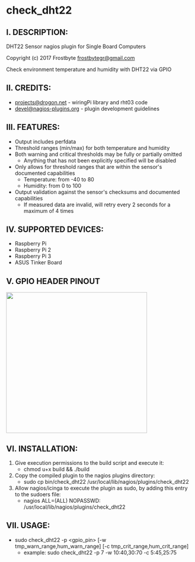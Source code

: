 # check_dht22

## I. DESCRIPTION:

DHT22 Sensor nagios plugin for Single Board Computers

Copyright (c) 2017 Frostbyte <frostbytegr@gmail.com>

Check environment temperature and humidity with DHT22 via GPIO

## II. CREDITS:

* <projects@drogon.net> - wiringPi library and rht03 code
* <devel@nagios-plugins.org> - plugin development guidelines

## III. FEATURES:

* Output includes perfdata
* Threshold ranges (min/max) for both temperature and humidity
* Both warning and critical thresholds may be fully or partially omitted
  - Anything that has not been explicitly specified will be disabled
* Only allows for threshold ranges that are within the sensor's documented capabilities
  - Temperature: from -40 to 80
  - Humidity: from 0 to 100
* Output validation against the sensor's checksums and documented capabilities
  - If measured data are invalid, will retry every 2 seconds for a maximum of 4 times

## IV. SUPPORTED DEVICES:

* Raspberry Pi
* Raspberry Pi 2
* Raspberry Pi 3
* ASUS Tinker Board

## V. GPIO HEADER PINOUT

<img src="https://raw.githubusercontent.com/FrostbyteGR/check_dht22/master/Doc/j8header.png" width="380">

## VI. INSTALLATION:

1. Give execution permissions to the build script and execute it:
   - chmod u+x build && ./build
2. Copy the compiled plugin to the nagios plugins directory:
   - sudo cp bin/check_dht22 /usr/local/lib/nagios/plugins/check_dht22
3. Allow nagios/icinga to execute the plugin as sudo, by adding this entry to the sudoers file:
   - nagios ALL=(ALL) NOPASSWD: /usr/local/lib/nagios/plugins/check_dht22

## VII. USAGE:

* sudo check_dht22 -p <gpio_pin> [-w tmp_warn_range,hum_warn_range] [-c tmp_crit_range,hum_crit_range]
  - example: sudo check_dht22 -p 7 -w 10:40,30:70 -c 5:45,25:75
